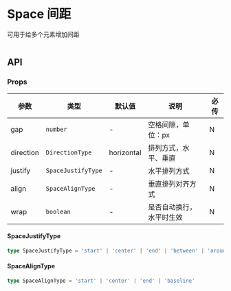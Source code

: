 # Space 间距

可用于给多个元素增加间距

```vue playground=Space

```

## API

### Props

| 参数      | 类型               | 默认值     | 说明                     | 必传 |
| --------- | ------------------ | ---------- | ------------------------ | ---- |
| gap       | `number`           | -          | 空格间隙，单位：px       | N    |
| direction | `DirectionType`    | horizontal | 排列方式，水平、垂直     | N    |
| justify   | `SpaceJustifyType` | -          | 水平排列方式             | N    |
| align     | `SpaceAlignType`   | -          | 垂直排列对齐方式         | N    |
| wrap      | `boolean`          | -          | 是否自动换行，水平时生效 | N    |

#### SpaceJustifyType

```typescript
type SpaceJustifyType = 'start' | 'center' | 'end' | 'between' | 'around' | 'evenly'
```

#### SpaceAlignType

```typescript
type SpaceAlignType = 'start' | 'center' | 'end' | 'baseline'
```
